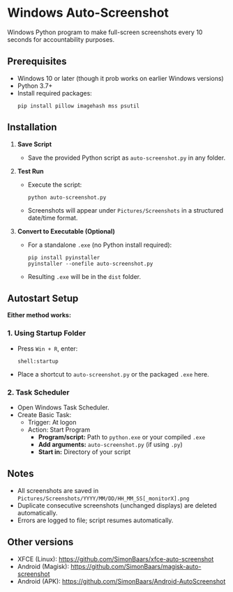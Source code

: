 # Windows Auto-Screenshot

Windows Python program to make full-screen screenshots every 10 seconds for accountability purposes.

## Prerequisites

- Windows 10 or later (though it prob works on earlier Windows versions)
- Python 3.7+
- Install required packages:
  ```
  pip install pillow imagehash mss psutil
  ```

## Installation

1. **Save Script**
   - Save the provided Python script as `auto-screenshot.py` in any folder.

2. **Test Run**
   - Execute the script:
     ```
     python auto-screenshot.py
     ```
   - Screenshots will appear under `Pictures/Screenshots` in a structured date/time format.

3. **Convert to Executable (Optional)**
   - For a standalone `.exe` (no Python install required):
     ```
     pip install pyinstaller
     pyinstaller --onefile auto-screenshot.py
     ```
   - Resulting `.exe` will be in the `dist` folder.

## Autostart Setup

**Either method works:**

### 1. Using Startup Folder

- Press `Win + R`, enter:
  ```
  shell:startup
  ```
- Place a shortcut to `auto-screenshot.py` or the packaged `.exe` here.

### 2. Task Scheduler

- Open Windows Task Scheduler.
- Create Basic Task:
  - Trigger: At logon
  - Action: Start Program  
    - **Program/script:** Path to `python.exe` or your compiled `.exe`
    - **Add arguments:** `auto-screenshot.py` (if using `.py`)
    - **Start in:** Directory of your script

## Notes

- All screenshots are saved in `Pictures/Screenshots/YYYY/MM/DD/HH_MM_SS[_monitorX].png`
- Duplicate consecutive screenshots (unchanged displays) are deleted automatically.
- Errors are logged to file; script resumes automatically.

## Other versions
- XFCE (Linux): https://github.com/SimonBaars/xfce-auto-screenshot
- Android (Magisk): https://github.com/SimonBaars/magisk-auto-screenshot
- Android (APK): https://github.com/SimonBaars/Android-AutoScreenshot
